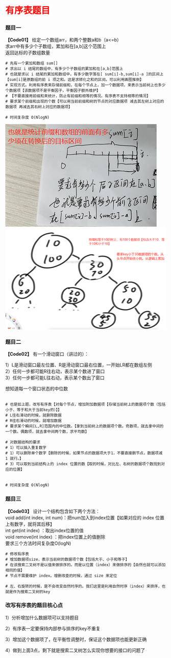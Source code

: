 # <font color="red">**有序表题目**</font>

### 题目一
**【Code01】**
给定一个数组arr，和两个整数a和b（a<=b）</br>
求arr中有多少个子数组，累加和在[a,b]这个范围上</br>
返回达标的子数组数量</br>

```shell
# 先有一个累加和数组 sum[]
# 求出以 i 结尾的数组中，有多少个子数组的累加和在[a,b]范围上
# 也就是求以 i 结尾的累加和数组中，有多少数字落在[ sum[i]-b,sum[i]-a ]的区间上【sum[i]是原数组的前 i 项之和。这是求转化之和的区间。可以利用画图推倒】
# 实现方式。利用有序表来存储前缀和，在每个节点上，加一个数据项，来表示当前树上也多少个数据项【该数据项不是平衡因子，平衡因子额外维护】
# 【不要直接用前缀和来统计，防止有前缀和相等的情况。有序表不支持相等的情况】
# 要求某个前缀和出现的个数【可以用当前前缀和树的节点的对应数据项 减去其左树上对应的数据项 再减去其右树上对应的数据项】

# 时间复杂度 O(NlogN)

```
![区间转换](区间转换.png)
![改写有序表做前缀和](改写有序表做前缀和.jpg) 



### 题目二
**【Code02】**
有一个滑动窗口（讲过的）：</br>

1）L是滑动窗口最左位置、R是滑动窗口最右位置，一开始LR都在数组左侧</br>
2）任何一步都可能R往右动，表示某个数进了窗口</br>
3）任何一步都可能L往右动，表示某个数出了窗口</br>

想知道每一个窗口状态的中位数</br>

```shell

# 也是如上题，改写有序表【对每个节点，增加附加数据项【存储当前树上的数据项个数（包括小于、等于和大于当前key的）】】
# L往右滑动的时候，就删除数据
# R往右滑动的时候，就增加数据
# 要求某个瞬间[L,R]范围内的中位数。【拿到当前树上的数据项个数。奇数项，就去拿中间的一个数。偶数项，就去拿中间两个数，求平均数】

# 对数据结构的要求
# 1）可以插入重复数字
# 1）可以删除单个数字【删除的时候，如果节点的数据项大于1，不要直接删节点，数据项减 1 就行。】
# 3）可以取到当前结构上的 index 位置的数【取的时候，对比左、右树的数据项个数找到对应的位置】


# 时间复杂度 O(NlogN)
```





### 题目三
**【Code03】**
设计一个结构包含如下两个方法：</br>
void add(int index, int num)：把num加入到index位置【如果对应的 index 位置上有数字，就将其后移】</br>
int get(int index) ：取出index位置的值</br>
void remove(int index) ：把index位置上的值删除</br>
要求三个方法时间复杂度O(logN)</br>
```shell
# 修改有序表
# 增加数据项size，表示当前树的数据项个数【包括大于、小于和等于】
# 在该搜索二叉树不是以值来做排序的。而是以位置（index）来做排序的【自然也就可以添加相同的值】
# 节点不需要维护 index。增删改查的时候，通过 size 来定位

# 左、右旋转的时候，是不会改变自然时序的。我们这里是利用自然时序（index）来排序，也就是作为搜索二叉树的key
```




### 改写有序表的题目核心点
1）分析增加什么数据项可以支持题目</br>

2）有序表一定要保持内部参与排序的key不重复</br>

3）增加这个数据项了，在平衡性调整时，保证这个数据项也能更新正确</br>

4）做到上面3点，剩下就是搜索二叉树怎么实现你想要的接口的问题了</br>




